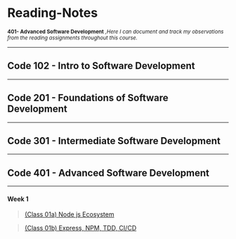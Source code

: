 # Reading-Notes

<sub>**401- Advanced Software Development** _,Here I can document and track my observations from the reading assignments throughout this course._  </sub>

----

## Code 102 - Intro to Software Development

----

## Code 201 - Foundations of Software Development

----

## Code 301 - Intermediate Software Development

----

## Code 401 - Advanced Software Development

----

#### Week 1
>[(Class 01a) Node js Ecosystem](./Week1/Class01a.md)

>[(Class 01b) Express, NPM, TDD, CI/CD](./Week1/Class01b.md)


